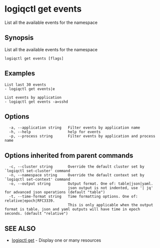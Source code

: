 # logiqctl get events

List all the available events for the namespace

## Synopsis

List all the available events for the namespace

```text
logiqctl get events [flags]
```

## Examples

```text
List last 30 events
- logiqctl get events|e

List events by application 
- logiqctl get events -a=sshd
```

## Options

```text
  -a, --application string   Filter events by application name
  -h, --help                 help for events
  -p, --process string       Filter events by application and process name
```

## Options inherited from parent commands

```text
  -c, --cluster string       Override the default cluster set by `logiqctl set-cluster' command
  -n, --namespace string     Override the default context set by `logiqctl set-context' command
  -o, --output string        Output format. One of: table|json|yaml. 
                             json output is not indented, use '| jq' for advanced json operations (default "table")
  -t, --time-format string   Time formatting options. One of: relative|epoch|RFC3339. 
                             This is only applicable when the output format is table. json and yaml outputs will have time in epoch seconds. (default "relative")
```

## SEE ALSO

* [logiqctl get](logiqctl_get.md)     - Display one or many resources

